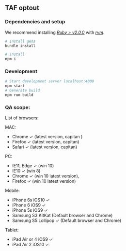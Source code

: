 ## TAF optout

### Dependencies and setup

We recommend installing [*Ruby > v2.0.0*](https://www.ruby-lang.org/en/) with [*rvm*](https://rvm.io/rvm/install).

```sh
# install gems
bundle install
```
```sh
# install
npm i
```

### Development

```sh
# Start development server localhost:4000
npm start
# Generate build
npm run build
```

### QA scope:

List of browsers:

MAC:

- Chrome ✓ (latest version, capitan )
- Firefox ✓ (latest version, capitan)
- Safari ✓ (latest version, capitan)

PC:

- IE11, Edge ✓ (win 10)
- IE10 ✓ (win 8)
- Chrome ✓ (win 10 latest version),
- Firefox ✓ (win 10 latest version)

Mobile:

- iPhone 6s iOS10 ✓
- iPhone 6 iOS9 ✓
- iPhone 5s iOS9 ✓
- Samsung S3 KitKat (Default browser and Chrome)
- Samsung S5 Lollipop ✓ (Default browser and Chrome)

Tablet:

- iPad Air or 4 iOS9 ✓
- iPad Air 2 iOS10 ✓

